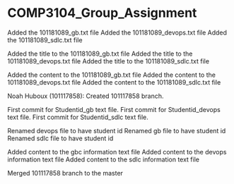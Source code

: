 # COMP3104_Group_Assignment


Added the 101181089_gb.txt file
Added the 101181089_devops.txt file
Added the 101181089_sdlc.txt file

Added the title to the 101181089_gb.txt file
Added the title to the 101181089_devops.txt file
Added the title to the 101181089_sdlc.txt file

Added the content to the 101181089_gb.txt file
Added the content to the 101181089_devops.txt file
Added the content to the 101181089_sdlc.txt file



Noah Huboux (101117858):
Created 101117858 branch.

First commit for Studentid_gb text file.
First commit for Studentid_devops text file.
First commit for Studentid_sdlc text file.

Renamed devops file to have student id
Renamed gb file to have student id
Renamed sdlc file to have student id

Added content to the gbc information text file
Added content to the devops information text file
Added content to the sdlc information text file

Merged 101117858 branch to the master
